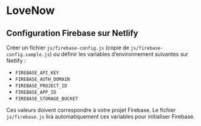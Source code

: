 # LoveNow

## Configuration Firebase sur Netlify

Créer un fichier `js/firebase-config.js` (copie de `js/firebase-config.sample.js`) ou définir les variables d’environnement suivantes sur Netlify :

- `FIREBASE_API_KEY`
- `FIREBASE_AUTH_DOMAIN`
- `FIREBASE_PROJECT_ID`
- `FIREBASE_APP_ID`
- `FIREBASE_STORAGE_BUCKET`

Ces valeurs doivent correspondre à votre projet Firebase. Le fichier `js/firebase.js` lira automatiquement ces variables pour initialiser Firebase.
